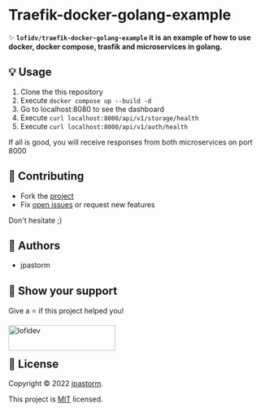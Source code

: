 # Traefik-docker-golang-example
✨ **`lofidv/traefik-docker-golang-example` it is an example of how to use docker, docker compose, trasfik and microservices in golang.**


## 💡 Usage

1. Clone the this repository
2. Execute `docker compose up --build -d`
3. Go to localhost:8080 to see the dashboard
4. Execute `curl localhost:8000/api/v1/storage/health`
5. Execute `curl localhost:8000/api/v1/auth/health`

If all is good, you will receive responses from both microservices on port 8000

## 🤝 Contributing

- Fork the [project](https://github.com/lofidv/traefik-docker-golang-example)
- Fix [open issues](https://github.com/lofidv/traefik-docker-golang-example/issues) or request new features

Don't hesitate ;)

## 👤 Authors

- jpastorm

## 💫 Show your support

Give a ⭐️ if this project helped you!

<p><a href="https://ko-fi.com/lofidev"> <img align="left" src="https://cdn.ko-fi.com/cdn/kofi3.png?v=3" height="50" width="210" alt="lofidev" /></a></p><br><br>

## 📝 License

Copyright © 2022 [jpastorm](https://github.com/lofidv).

This project is [MIT](./LICENSE) licensed.
